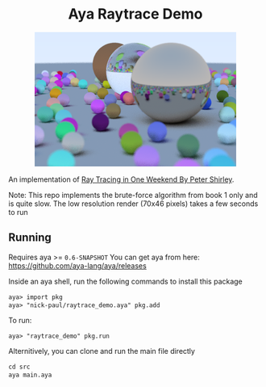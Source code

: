 <center>
    <h1>Aya Raytrace Demo</h1>
    <img src="sample.png" />
</center>

An implementation of [Ray Tracing in One Weekend By Peter Shirley](https://raytracing.github.io/).  

Note: This repo implements the brute-force algorithm from book 1 only and is quite slow. The low resolution render (70x46 pixels) takes a few seconds to run

## Running

Requires aya >= `0.6-SNAPSHOT`
You can get aya from here: https://github.com/aya-lang/aya/releases 

Inside an aya shell, run the following commands to install this package

```
aya> import pkg
aya> "nick-paul/raytrace_demo.aya" pkg.add
```

To run:

```
aya> "raytrace_demo" pkg.run
```


Alternitively, you can clone and run the main file directly

```
cd src
aya main.aya
```
